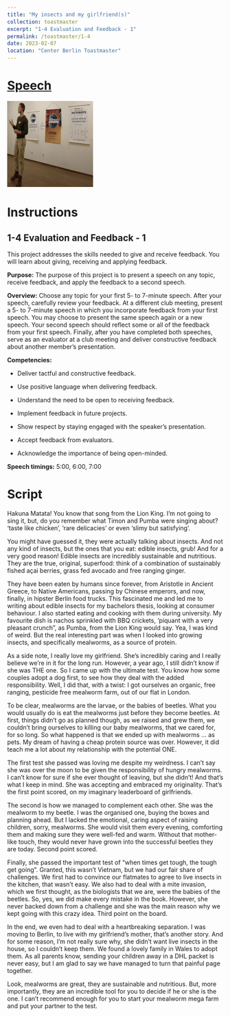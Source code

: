 ```yaml
---
title: "My insects and my girlfriend(s)"
collection: toastmaster
excerpt: "1-4 Evaluation and Feedback - 1"
permalink: /toastmaster/1-4
date: 2023-02-07
location: "Center Berlin Toastmaster"
---
```


# [Speech](https://drive.google.com/file/d/1qGi4Tb1oiBbmGF3ObMdGYet-QoPCtOCA/view?usp=sharing)


<img src="/images/tm_14.png" width="200" height="200" />



# Instructions

## 1-4 Evaluation and Feedback - 1

This project addresses the skills needed to give and receive feedback. You will learn about giving, receiving and applying feedback.

**Purpose:** The purpose of this project is to present a speech on any topic, receive feedback, and apply the feedback to a second speech.

**Overview:** Choose any topic for your first 5- to 7-minute speech. After your speech, carefully review your feedback. At a different club meeting, present a 5- to 7-minute speech in which you incorporate feedback from your first speech. You may choose to present the same speech again or a new speech. Your second speech should reflect some or all of the feedback from your first speech. Finally, after you have completed both speeches, serve as an evaluator at a club meeting and deliver constructive feedback about another member’s presentation.

**Competencies:**

* Deliver tactful and constructive feedback.

* Use positive language when delivering feedback.

* Understand the need to be open to receiving feedback.

* Implement feedback in future projects.

* Show respect by staying engaged with the speaker’s presentation.

* Accept feedback from evaluators.

* Acknowledge the importance of being open-minded.

**Speech timings:** 5:00, 6:00, 7:00

# Script


Hakuna Matata! You know that song from the Lion King. I’m not going to sing it, but, do you remember what Timon and Pumba were singing about? ‘taste like chicken’, ‘rare delicacies’ or even ‘slimy but satisfying’.

You might have guessed it, they were actually talking about insects. And not any kind of insects, but the ones that you eat: edible insects, grub! And for a very good reason! Edible insects are incredibly sustainable and nutritious. They are the true, original, superfood: think of a combination of sustainably fished açai berries, grass fed avocado and free ranging ginger.

They have been eaten by humans since forever, from Aristotle in Ancient Greece, to Native Americans, passing by Chinese emperors, and now, finally, in hipster Berlin food trucks. This fascinated me and led me to writing about edible insects for my bachelors thesis, looking at consumer behaviour. I also started eating and cooking with them during university. My favourite dish is nachos sprinkled with BBQ crickets, ‘piquant with a very pleasant crunch”, as Pumba, from the Lion King would say. Yea, I was kind of weird. But the real interesting part was when I looked into growing insects, and specifically mealworms, as a source of protein.

As a side note, I really love my girlfriend. She’s incredibly caring and I really believe we’re in it for the long run. However, a year ago, I still didn’t know if she was THE one. So I came up with the ultimate test. You know how some couples adopt a dog first, to see how they deal with the added responsibility. Well, I did that, with a twist: I got ourselves an organic, free ranging, pesticide free mealworm farm, out of our flat in London.

To be clear, mealworms are the larvae, or the babies of beetles. What you would usually do is eat the mealworms just before they become beetles. At first, things didn’t go as planned though, as we raised and grew them, we couldn’t bring ourselves to killing our baby mealworms, that we cared for, for so long. So what happened is that we ended up with mealworms … as pets. My dream of having a cheap protein source was over. However, it did teach me a lot about my relationship with the potential ONE.

The first test she passed was loving me despite my weirdness. I can’t say she was over the moon to be given the responsibility of hungry mealworms. I can’t know for sure if she ever thought of leaving, but she didn’t! And that’s what I keep in mind. She was accepting and embraced my originality. That’s the first point scored, on my imaginary leaderboard of girlfriends.

The second is how we managed to complement each other. She was the mealworm to my beetle. I was the organised one, buying the boxes and planning ahead. But I lacked the emotional, caring aspect of raising children, sorry, mealworms. She would visit them every evening, comforting them and making sure they were well-fed and warm. Without that mother-like touch, they would never have grown into the successful beetles they are today. Second point scored.

Finally, she passed the important test of “when times get tough, the tough get going”. Granted, this wasn’t Vietnam, but we had our fair share of challenges. We first had to convince our flatmates to agree to live insects in the kitchen, that wasn’t easy. We also had to deal with a mite invasion, which we first thought, as the biologists that we are, were the babies of the beetles. So, yes, we did make every mistake in the book. However, she never backed down from a challenge and she was the main reason why we kept going with this crazy idea. Third point on the board.

In the end, we even had to deal with a heartbreaking separation. I was moving to Berlin, to live with my girlfriend’s mother, that’s another story. And for some reason, I’m not really sure why, she didn’t want live insects in the house, so I couldn’t keep them. We found a lovely family in Wales to adopt them. As all parents know, sending your children away in a DHL packet is never easy, but I am glad to say we have managed to turn that painful page together. 

Look, mealworms are great, they are sustainable and nutritious. But, more importantly, they are an incredible tool for you to decide if he or she is the one. I can’t recommend enough for you to start your mealworm mega farm and put your partner to the test.
